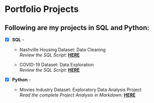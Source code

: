 # Portfolio Projects
## Following are my projects in SQL and Python: <br />


- [x] **SQL** - 
  - Nashville Housing Dataset: Data Cleaning <br />
*Review the SQL Script:* **[HERE](https://github.com/Liz-soyoung/DataAnalystPortfolio/blob/main/SQL%20-%20Data%20Cleaning.sql)**<br />

  - COVID-19 Dataset: Data Exploration  <br />
*Review the SQL Script:* **[HERE](https://github.com/Liz-soyoung/DataAnalystPortfolio/blob/main/SQL%20-%20Data%20Exploration.sql)**<br />



- [x] **Python** - 
  - Movies Industry Dataset: Exploratory Data Analysis Project <br />
*Read the complete Project Analysis in Markdown:* **[HERE](https://github.com/Liz-soyoung/Python_MovieIndustry_EDA/blob/main/README.md)**<br />


